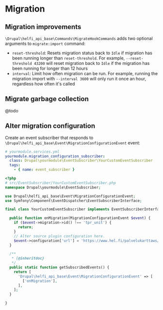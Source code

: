 # Migration

## Migration improvements

`\Drupal\helfi_api_base\Commands\MigrateHookCommands` adds two optional arguments to `migrate:import` command:

- `reset-threshold`: Resets migration status back to `Idle` if migration has been running longer than `reset-threshold`. For example, `--reset-threshold 43200` will reset migration back to `Idle` if the migration has been running for longer than 12 hours
- `interval`:  Limit how often migration can be run. For example, running the migration import with `--interval 3600` will only run it once an hour, regardless how often it's called

## Migrate garbage collection

@todo

## Alter migration configuration

Create an event subscriber that responds to `\Drupal\helfi_api_base\Event\MigrationConfigurationEvent` event:

```yaml
# yourmodule.services.yml
yourmodule.migration_configuration_subscriber:
  class: Drupal\yourmodule\EventSubscriber\YourCustomEventSubscriber
  tags:
    - { name: event_subscriber }

```

```php
<?php
# src/EventSubscriber/YourCustomEventSubscriber.php
namespace Drupal\yourmodule\EventSubscriber;

use Drupal\helfi_api_base\Event\MigrationConfigurationEvent;
use Symfony\Component\EventDispatcher\EventSubscriberInterface;

final class YourCustomEventSubscriber implements EventSubscriberInterface {

  public function onMigration(MigrationConfigurationEvent $event) {
    if ($event->migration->id() !== 'tpr_unit') {
      return;
    }
    // Alter source plugin configuration here.
    $event->configuration['url'] = 'https://www.hel.fi/palvelukarttaws/rest/v4/unit/';
  }

  /**
   * {@inheritdoc}
   */
  public static function getSubscribedEvents() {
    return [
      'Drupal\helfi_api_base\Event\MigrationConfigurationEvent' => [
        ['onMigration'],
      ],
    ];
  }

}

```

